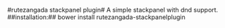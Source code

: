 #rutezangada stackpanel plugin#
A simple stackpanel with dnd support.
##installation:##
bower install rutezangada-stackpanelplugin